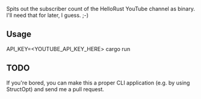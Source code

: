 Spits out the subscriber count of the HelloRust YouTube channel as binary.  
I'll need that for later, I guess. ;-)

## Usage

API_KEY=<YOUTUBE_API_KEY_HERE> cargo run

## TODO

If you're bored, you can make this a proper CLI application (e.g. by using
StructOpt) and send me a pull request.
